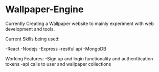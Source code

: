 # Wallpaper-Engine

Currently Creating a Wallpaper website to mainly experiment with web development and tools.

Current Skills being used:

-React
-Nodejs
-Express
-restful api
-MongoDB

Working Features:
-Sign up and login functionality and authenttication tokens
-api calls to user and wallpaper collections
